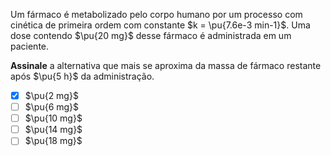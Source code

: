 Um fármaco é metabolizado pelo corpo humano por um processo com cinética de primeira ordem com constante $k = \pu{7.6e-3 min-1}$. Uma dose contendo $\pu{20 mg}$ desse fármaco é administrada em um paciente.

**Assinale** a alternativa que mais se aproxima da massa de fármaco restante após $\pu{5 h}$ da administração.

- [x] $\pu{2 mg}$
- [ ] $\pu{6 mg}$
- [ ] $\pu{10 mg}$
- [ ] $\pu{14 mg}$
- [ ] $\pu{18 mg}$